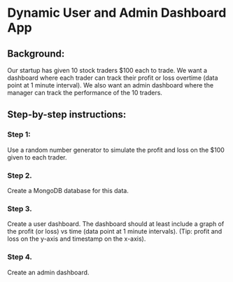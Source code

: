 # Dynamic User and Admin Dashboard App

## Background:
Our startup has given 10 stock traders $100 each to trade. We want a dashboard where each trader can track their profit or loss overtime (data point at 1 minute interval). We also want an admin dashboard where the manager can track the performance of the 10 traders.

## Step-by-step instructions:

### Step 1:
Use a random number generator to simulate the profit and loss on the $100 given to each trader.

### Step 2.
Create a MongoDB database for this data.

### Step 3.
Create a user dashboard. The dashboard should at least include a graph of the profit (or loss) vs time (data point at 1 minute intervals).
(Tip: profit and loss on the y-axis and timestamp on the x-axis).

### Step 4.
Create an admin dashboard.